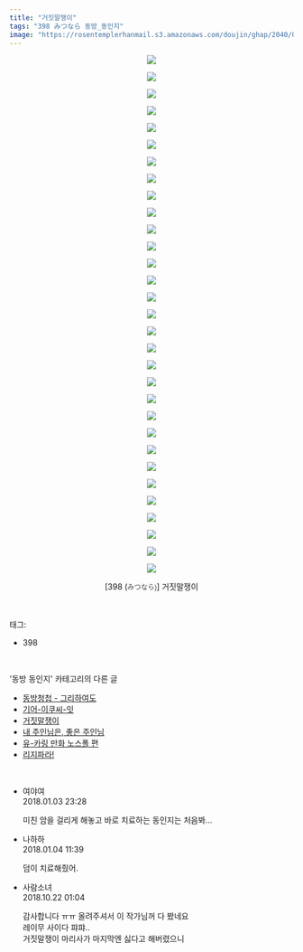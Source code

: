 ```yaml
---
title: "거짓말쟁이"
tags: "398 みつなら 동방_동인지"
image: "https://rosentemplerhanmail.s3.amazonaws.com/doujin/ghap/2040/001.jpg"
---
```

<div class="article">
<p style="text-align: center; clear: none; float: none;"><img src="{{ site.imgserver11 }}/ghap/2040/001.jpg"/></p>
<p style="text-align: center; clear: none; float: none;"><img src="{{ site.imgserver11 }}/ghap/2040/002.jpg"/></p>
<p style="text-align: center; clear: none; float: none;"><img src="{{ site.imgserver11 }}/ghap/2040/003.jpg"/></p>
<p style="text-align: center; clear: none; float: none;"><img src="{{ site.imgserver11 }}/ghap/2040/004.jpg"/></p>
<p style="text-align: center; clear: none; float: none;"><img src="{{ site.imgserver11 }}/ghap/2040/005.jpg"/></p>
<p style="text-align: center; clear: none; float: none;"><img src="{{ site.imgserver11 }}/ghap/2040/006.jpg"/></p>
<p style="text-align: center; clear: none; float: none;"><img src="{{ site.imgserver11 }}/ghap/2040/007.jpg"/></p>
<p style="text-align: center; clear: none; float: none;"><img src="{{ site.imgserver11 }}/ghap/2040/008.jpg"/></p>
<p style="text-align: center; clear: none; float: none;"><img src="{{ site.imgserver11 }}/ghap/2040/009.jpg"/></p>
<p style="text-align: center; clear: none; float: none;"><img src="{{ site.imgserver11 }}/ghap/2040/010.jpg"/></p>
<p style="text-align: center; clear: none; float: none;"><img src="{{ site.imgserver11 }}/ghap/2040/011.jpg"/></p>
<p style="text-align: center; clear: none; float: none;"><img src="{{ site.imgserver11 }}/ghap/2040/012.jpg"/></p>
<p style="text-align: center; clear: none; float: none;"><img src="{{ site.imgserver11 }}/ghap/2040/013.jpg"/></p>
<p style="text-align: center; clear: none; float: none;"><img src="{{ site.imgserver11 }}/ghap/2040/014.jpg"/></p>
<p style="text-align: center; clear: none; float: none;"><img src="{{ site.imgserver11 }}/ghap/2040/015.jpg"/></p>
<p style="text-align: center; clear: none; float: none;"><img src="{{ site.imgserver11 }}/ghap/2040/016.jpg"/></p>
<p style="text-align: center; clear: none; float: none;"><img src="{{ site.imgserver11 }}/ghap/2040/017.jpg"/></p>
<p style="text-align: center; clear: none; float: none;"><img src="{{ site.imgserver11 }}/ghap/2040/018.jpg"/></p>
<p style="text-align: center; clear: none; float: none;"><img src="{{ site.imgserver11 }}/ghap/2040/019.jpg"/></p>
<p style="text-align: center; clear: none; float: none;"><img src="{{ site.imgserver11 }}/ghap/2040/020.jpg"/></p>
<p style="text-align: center; clear: none; float: none;"><img src="{{ site.imgserver11 }}/ghap/2040/021.jpg"/></p>
<p style="text-align: center; clear: none; float: none;"><img src="{{ site.imgserver11 }}/ghap/2040/022.jpg"/></p>
<p style="text-align: center; clear: none; float: none;"><img src="{{ site.imgserver11 }}/ghap/2040/023.jpg"/></p>
<p style="text-align: center; clear: none; float: none;"><img src="{{ site.imgserver11 }}/ghap/2040/024.jpg"/></p>
<p style="text-align: center; clear: none; float: none;"><img src="{{ site.imgserver11 }}/ghap/2040/025.jpg"/></p>
<p style="text-align: center; clear: none; float: none;"><img src="{{ site.imgserver11 }}/ghap/2040/026.jpg"/></p>
<p style="text-align: center; clear: none; float: none;"><img src="{{ site.imgserver11 }}/ghap/2040/027.jpg"/></p>
<p style="text-align: center; clear: none; float: none;"><img src="{{ site.imgserver11 }}/ghap/2040/028.jpg"/></p>
<p style="text-align: center; clear: none; float: none;"><img src="{{ site.imgserver11 }}/ghap/2040/029.jpg"/></p>
<p style="text-align: center; clear: none; float: none;"><img src="{{ site.imgserver11 }}/ghap/2040/030.jpg"/></p>
<p style="text-align: center; clear: none; float: none;"><img src="{{ site.imgserver11 }}/ghap/2040/031.jpg"/></p>
<p style="text-align: center; clear: none; float: none;">[398 (<font color="#464646" face="돋움, dotum, verdana, sans-serif"><span style="font-size: 12px; line-height: 20px;">みつなら)</span></font>] 거짓말쟁이</p>
</div><br/>
<div class="tagTrail">
<p>태그: </p>
<ul>
<li>398</li>
</ul>
</div><br/>
<div class="another">
<p>'동방 동인지' 카테고리의 다른 글</p>
<ul>
<li><a href="/ghap_2042">동방청첩 - 그리하여도</a></li>
<li><a href="/ghap_2041">기어-이쿠씨-잇</a></li>
<li><a href="/ghap_2040">거짓말쟁이</a></li>
<li><a href="/ghap_2039">내 주인님은, 좋은 주인님</a></li>
<li><a href="/ghap_2038">유-카링 만화 노스폴 편</a></li>
<li><a href="/ghap_2037">리지파라!</a></li>
</ul>
</div><br/>
<div class="cb_module cb_fluid">
<div class="cb_wrt cb_profile">
<div class="comment">
<ul>
<li class="cb_thumb_off" id="comment15165850">
<div class="cb_comment_area">
<div class="cb_info_area">
<div class="cb_section">
<span class="cb_nick_name">여야여</span>
</div>
<div class="cb_section">
<span class="cb_date">2018.01.03 23:28 </span>
</div>
</div>
<div class="cb_dsc_comment">
<p class="cb_dsc">
											미친 암을 걸리게 해놓고 바로 치료하는 동인지는 처음봐...
										</p>
</div>
</div></li>
<li class="cb_thumb_off" id="comment15166220">
<div class="cb_comment_area">
<div class="cb_info_area">
<div class="cb_section">
<span class="cb_nick_name">나하하</span>
</div>
<div class="cb_section">
<span class="cb_date">2018.01.04 11:39 </span>
</div>
</div>
<div class="cb_dsc_comment">
<p class="cb_dsc">
											덤이 치료해줬어.
										</p>
</div>
</div></li>
<li class="cb_thumb_off" id="comment15359384">
<div class="cb_comment_area">
<div class="cb_info_area">
<div class="cb_section">
<span class="cb_nick_name">사람소녀</span>
</div>
<div class="cb_section">
<span class="cb_date">2018.10.22 01:04 </span>
</div>
</div>
<div class="cb_dsc_comment">
<p class="cb_dsc">
											감사합니다 ㅠㅠ 올려주셔서 이 작가님꺼 다 봤네요<br/>
레이무 사이다 퍄퍄..<br/>
거짓말쟁이 마리사가 마지막엔 싫다고 해버렸으니 
										</p>
</div>
</div></li>
</ul>
</div>
</div><!-- commentList close -->
</div><br/>

